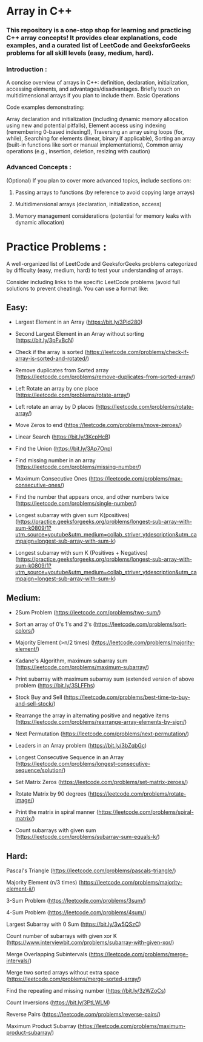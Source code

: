 # Array in C++

### This repository is a one-stop shop for learning and practicing C++ array concepts! It provides clear explanations, code examples, and a curated list of LeetCode and GeeksforGeeks problems for all skill levels (easy, medium, hard).

### Introduction : 

A concise overview of arrays in C++: definition, declaration, initialization, accessing elements, and advantages/disadvantages.
Briefly touch on multidimensional arrays if you plan to include them.
Basic Operations

Code examples demonstrating:

Array declaration and initialization (including dynamic memory allocation using new and potential pitfalls),
Element access using indexing (remembering 0-based indexing!),
Traversing an array using loops (for, while),
Searching for elements (linear, binary if applicable),
Sorting an array (built-in functions like sort or manual implementations),
Common array operations (e.g., insertion, deletion, resizing with caution)

### Advanced Concepts :

(Optional) If you plan to cover more advanced topics, include sections on:

1) Passing arrays to functions (by reference to avoid copying large arrays)

2) Multidimensional arrays (declaration, initialization, access)

3) Memory management considerations (potential for memory leaks with dynamic allocation)

# Practice Problems :

A well-organized list of LeetCode and GeeksforGeeks problems categorized by difficulty (easy, medium, hard) to test your understanding of arrays.

Consider including links to the specific LeetCode problems (avoid full solutions to prevent cheating). You can use a format like:

## Easy:
- Largest Element in an Array (https://bit.ly/3Pld280)

- Second Largest Element in an Array without sorting (https://bit.ly/3pFvBcN)

- Check if the array is sorted (https://leetcode.com/problems/check-if-array-is-sorted-and-rotated/)

- Remove duplicates from Sorted array (https://leetcode.com/problems/remove-duplicates-from-sorted-array/)

- Left Rotate an array by one place (https://leetcode.com/problems/rotate-array/)

- Left rotate an array by D places (https://leetcode.com/problems/rotate-array/)

- Move Zeros to end (https://leetcode.com/problems/move-zeroes/)

- Linear Search (https://bit.ly/3KcpHcB)

- Find the Union (https://bit.ly/3Ap7Onp)

- Find missing number in an array (https://leetcode.com/problems/missing-number/)

- Maximum Consecutive Ones (https://leetcode.com/problems/max-consecutive-ones/)

- Find the number that appears once, and other numbers twice (https://leetcode.com/problems/single-number/)

- Longest subarray with given sum K(positives) (https://practice.geeksforgeeks.org/problems/longest-sub-array-with-sum-k0809/1?utm_source=youtube&utm_medium=collab_striver_ytdescription&utm_campaign=longest-sub-array-with-sum-k)

- Longest subarray with sum K (Positives + Negatives) (https://practice.geeksforgeeks.org/problems/longest-sub-array-with-sum-k0809/1?utm_source=youtube&utm_medium=collab_striver_ytdescription&utm_campaign=longest-sub-array-with-sum-k)

## Medium: 

- 2Sum Problem (https://leetcode.com/problems/two-sum/)

- Sort an array of 0's 1's and 2's (https://leetcode.com/problems/sort-colors/)

- Majority Element (>n/2 times) (https://leetcode.com/problems/majority-element/)

- Kadane's Algorithm, maximum subarray sum (https://leetcode.com/problems/maximum-subarray/)

- Print subarray with maximum subarray sum (extended version of above problem (https://bit.ly/3SLFFhs)

- Stock Buy and Sell (https://leetcode.com/problems/best-time-to-buy-and-sell-stock/)

- Rearrange the array in alternating positive and negative items (https://leetcode.com/problems/rearrange-array-elements-by-sign/)

- Next Permutation (https://leetcode.com/problems/next-permutation/)

- Leaders in an Array problem (https://bit.ly/3bZqbGc)

- Longest Consecutive Sequence in an Array (https://leetcode.com/problems/longest-consecutive-sequence/solution/)

- Set Matrix Zeros (https://leetcode.com/problems/set-matrix-zeroes/)

- Rotate Matrix by 90 degrees (https://leetcode.com/problems/rotate-image/)

- Print the matrix in spiral manner (https://leetcode.com/problems/spiral-matrix/)

- Count subarrays with given sum (https://leetcode.com/problems/subarray-sum-equals-k/)

## Hard: 

Pascal's Triangle (https://leetcode.com/problems/pascals-triangle/)

Majority Element (n/3 times) (https://leetcode.com/problems/majority-element-ii/)

3-Sum Problem (https://leetcode.com/problems/3sum/)

4-Sum Problem (https://leetcode.com/problems/4sum/)

Largest Subarray with 0 Sum (https://bit.ly/3w5QSzC)

Count number of subarrays with given xor K (https://www.interviewbit.com/problems/subarray-with-given-xor/)

Merge Overlapping Subintervals (https://leetcode.com/problems/merge-intervals/)

Merge two sorted arrays without extra space (https://leetcode.com/problems/merge-sorted-array/)

Find the repeating and missing number (https://bit.ly/3zWZoCs)

Count Inversions (https://bit.ly/3PtLWLM)

Reverse Pairs (https://leetcode.com/problems/reverse-pairs/)

Maximum Product Subarray (https://leetcode.com/problems/maximum-product-subarray/)




